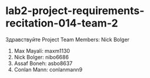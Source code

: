 # lab2-project-requirements-recitation-014-team-2
Здравствуйте
Project Team Members: 
Nick Bolger

1. Max Mayali: maxm1130 <br />
2. Nick Bolger: nibo6686 <br />
3. Assaf Boneh: asbo8637 <br />
4. Conlan Mann: conlanmann9 <br />
